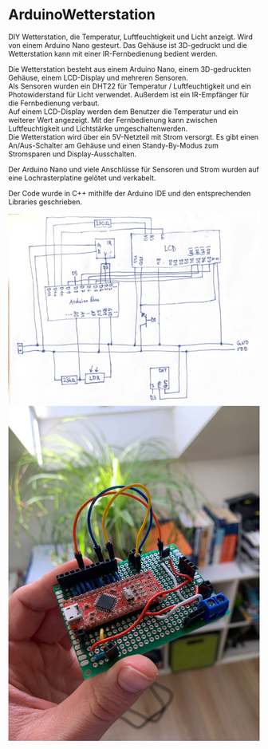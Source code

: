 # ArduinoWetterstation
DIY Wetterstation, die Temperatur, Luftfeuchtigkeit und Licht anzeigt. Wird von einem Arduino Nano gesteurt. Das Gehäuse ist 3D-gedruckt und die Wetterstation kann mit einer IR-Fernbedienung bedient werden.  

Die Wetterstation besteht aus einem Arduino Nano, einem 3D-gedruckten Gehäuse, einem LCD-Display und mehreren Sensoren.  
Als Sensoren wurden ein DHT22 für Temperatur / Luftfeuchtigkeit und ein Photowiderstand für Licht verwendet. Außerdem ist ein IR-Empfänger für die Fernbedienung verbaut.  
Auf einem LCD-Display werden dem Benutzer die Temperatur und ein weiterer Wert angezeigt. Mit der Fernbedienung kann zwischen Luftfeuchtigkeit und Lichtstärke umgeschaltenwerden.  
Die Wetterstation wird über ein 5V-Netzteil mit Strom versorgt. Es gibt einen An/Aus-Schalter am Gehäuse und einen Standy-By-Modus zum Stromsparen und Display-Ausschalten.  

Der Arduino Nano und viele Anschlüsse für Sensoren und Strom wurden auf eine Lochrasterplatine gelötet und verkabelt.

Der Code wurde in C++ mithilfe der Arduino IDE und den entsprechenden Libraries geschrieben.

[![Schaltplan](Schaltplan.jpg)](Schaltplan.jpg)
[![Platine](Platine.jpg)](Platine.jpg)
